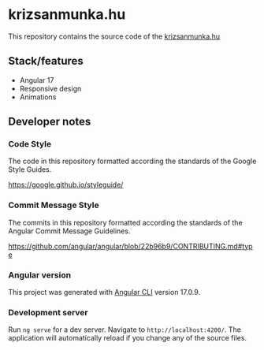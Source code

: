 # krizsanmunka.hu

This repository contains the source code of the [krizsanmunka.hu](https://krizsanmunka.hu)

## Stack/features

- Angular 17
- Responsive design
- Animations

## Developer notes

### Code Style

The code in this repository formatted according the standards of the Google Style Guides.

https://google.github.io/styleguide/

### Commit Message Style

The commits in this repository formatted according the standards of the Angular Commit Message Guidelines.

https://github.com/angular/angular/blob/22b96b9/CONTRIBUTING.md#type

### Angular version

This project was generated with [Angular CLI](https://github.com/angular/angular-cli) version 17.0.9.

### Development server

Run `ng serve` for a dev server. Navigate to `http://localhost:4200/`. The application will automatically reload if you change any of the source files.

